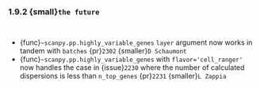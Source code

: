 ### 1.9.2 {small}`the future`


```{rubric} Documentation
```

```{rubric} Bug fixes
```
- {func}`~scanpy.pp.highly_variable_genes` `layer` argument now works in tandem with `batches` {pr}`2302` {smaller}`D Schaumont`
- {func}`~scanpy.pp.highly_variable_genes` with `flavor='cell_ranger'` now handles the case in {issue}`2230` where the number of calculated dispersions is less than `n_top_genes` {pr}`2231` {smaller}`L Zappia`

```{rubric} Performance
```
